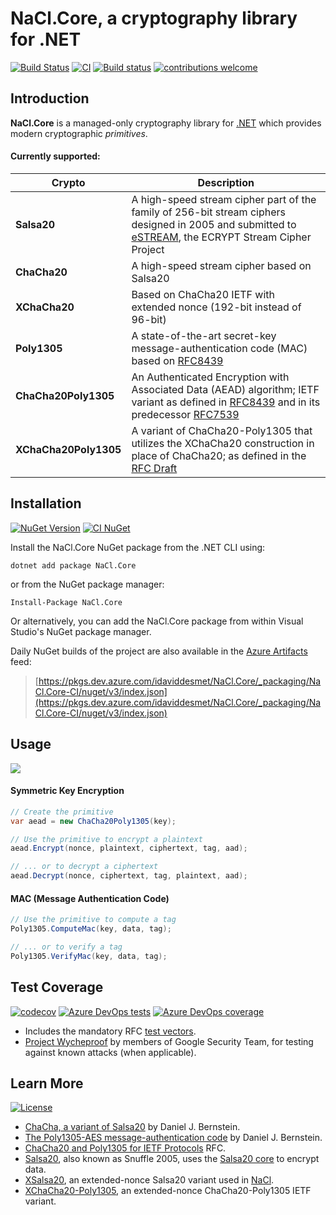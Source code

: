 # NaCl.Core, a cryptography library for .NET

[![Build Status](https://dev.azure.com/idaviddesmet/NaCl.Core/_apis/build/status/NaCl.Core-CI?branchName=master)](https://dev.azure.com/idaviddesmet/NaCl.Core/_build/latest?definitionId=3&branchName=master)
[![CI](https://github.com/daviddesmet/NaCl.Core/actions/workflows/ci.yml/badge.svg)](https://github.com/daviddesmet/NaCl.Core/actions/workflows/ci.yml)
[![Build status](https://ci.appveyor.com/api/projects/status/2k3cxt2e1r2jyinx?svg=true)](https://ci.appveyor.com/project/idaviddesmet/nacl-core)
[![contributions welcome](https://img.shields.io/badge/contributions-welcome-brightgreen.svg?style=flat)](https://github.com/daviddesmet/NaCl.Core/issues)

## Introduction

**NaCl.Core** is a managed-only cryptography library for [.NET](https://dot.net) which provides modern cryptographic _primitives_.

#### Currently supported:

| Crypto | Description |
|--------|-------------|
| **Salsa20** | A high-speed stream cipher part of the family of 256-bit stream ciphers designed in 2005 and submitted to [eSTREAM](https://www.ecrypt.eu.org/stream/salsa20pf.html), the ECRYPT Stream Cipher Project |
| **ChaCha20** | A high-speed stream cipher based on Salsa20 |
| **XChaCha20** | Based on ChaCha20 IETF with extended nonce (192-bit instead of 96-bit) |
| **Poly1305** | A state-of-the-art secret-key message-authentication code (MAC) based on [RFC8439](https://tools.ietf.org/html/rfc8439) |
| **ChaCha20Poly1305** | An Authenticated Encryption with Associated Data (AEAD) algorithm; IETF variant as defined in [RFC8439](https://tools.ietf.org/html/rfc8439) and in its predecessor [RFC7539](https://tools.ietf.org/html/rfc7539) |
| **XChaCha20Poly1305** | A variant of ChaCha20-Poly1305 that utilizes the XChaCha20 construction in place of ChaCha20; as defined in the [RFC Draft](https://tools.ietf.org/html/draft-arciszewski-xchacha-03) |

## Installation

[![NuGet Version](https://img.shields.io/nuget/v/NaCl.Core)](https://www.nuget.org/packages/NaCl.Core/)
[![CI NuGet](https://img.shields.io/badge/nuget-CI%20builds-4da2db?logo=azure-devops)](https://dev.azure.com/idaviddesmet/NaCl.Core/_packaging?_a=feed&feed=NaCl.Core-CI)

Install the NaCl.Core NuGet package from the .NET CLI using:
```
dotnet add package NaCl.Core
```

or from the NuGet package manager:
```
Install-Package NaCl.Core
```

Or alternatively, you can add the NaCl.Core package from within Visual Studio's NuGet package manager.

Daily NuGet builds of the project are also available in the [Azure Artifacts](https://dev.azure.com/idaviddesmet/NaCl.Core/_packaging?_a=feed&feed=NaCl.Core-CI) feed:

> [https://pkgs.dev.azure.com/idaviddesmet/NaCl.Core/_packaging/NaCl.Core-CI/nuget/v3/index.json](https://pkgs.dev.azure.com/idaviddesmet/NaCl.Core/_packaging/NaCl.Core-CI/nuget/v3/index.json)

## Usage

[![](https://img.shields.io/nuget/dt/NaCl.Core.svg)](https://www.nuget.org/packages/NaCl.Core/)

#### Symmetric Key Encryption

```csharp
// Create the primitive
var aead = new ChaCha20Poly1305(key);

// Use the primitive to encrypt a plaintext
aead.Encrypt(nonce, plaintext, ciphertext, tag, aad);

// ... or to decrypt a ciphertext
aead.Decrypt(nonce, ciphertext, tag, plaintext, aad);
```

#### MAC (Message Authentication Code)

```csharp
// Use the primitive to compute a tag
Poly1305.ComputeMac(key, data, tag);

// ... or to verify a tag
Poly1305.VerifyMac(key, data, tag);
```

## Test Coverage

[![codecov](https://codecov.io/gh/daviddesmet/NaCl.Core/branch/master/graph/badge.svg?token=evqDLCtC1K)](https://codecov.io/gh/daviddesmet/NaCl.Core)
[![Azure DevOps tests](https://img.shields.io/azure-devops/tests/idaviddesmet/NaCl.Core/3?logo=azure-devops)](https://dev.azure.com/idaviddesmet/NaCl.Core/_build/latest?definitionId=3)
[![Azure DevOps coverage](https://img.shields.io/azure-devops/coverage/idaviddesmet/NaCl.Core/3.svg)](https://dev.azure.com/idaviddesmet/NaCl.Core/_build/latest?definitionId=3)

- Includes the mandatory RFC [test vectors](https://github.com/daviddesmet/NaCl.Core/tree/master/test/NaCl.Core.Tests).
- [Project Wycheproof](https://github.com/google/wycheproof) by members of Google Security Team, for testing against known attacks (when applicable).

## Learn More

[![License](https://img.shields.io/github/license/daviddesmet/NaCl.Core.svg)](https://github.com/daviddesmet/NaCl.Core/blob/master/LICENSE)

- [ChaCha, a variant of Salsa20](http://cr.yp.to/chacha/chacha-20080128.pdf) by Daniel J. Bernstein.
- [The Poly1305-AES message-authentication code](http://cr.yp.to/mac/poly1305-20050329.pdf) by Daniel J. Bernstein.
- [ChaCha20 and Poly1305 for IETF Protocols](https://tools.ietf.org/html/rfc8439) RFC.
- [Salsa20](https://cr.yp.to/snuffle.html), also known as Snuffle 2005, uses the [Salsa20 core](https://cr.yp.to/salsa20.html) to encrypt data.
- [XSalsa20](https://cr.yp.to/snuffle/xsalsa-20110204.pdf), an extended-nonce Salsa20 variant used in [NaCl](https://nacl.cr.yp.to).
- [XChaCha20-Poly1305](https://tools.ietf.org/html/draft-arciszewski-xchacha-02), an extended-nonce ChaCha20-Poly1305 IETF variant.
